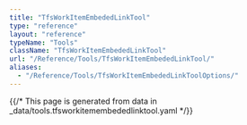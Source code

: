 ```yaml
---
title: "TfsWorkItemEmbededLinkTool"
type: "reference"
layout: "reference"
typeName: "Tools"
className: "TfsWorkItemEmbededLinkTool"
url: "/Reference/Tools/TfsWorkItemEmbededLinkTool/"
aliases:
  - "/Reference/Tools/TfsWorkItemEmbededLinkToolOptions/"
---
```


{{/* This page is generated from data in _data/tools.tfsworkitemembededlinktool.yaml */}}
